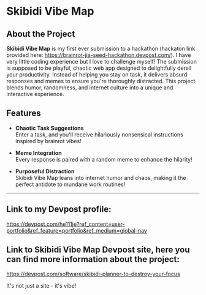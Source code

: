 # Skibidi Vibe Map

## About the Project  
**Skibidi Vibe Map** is my first ever submission to a hackathon (hackaton link provided here: https://brainrot-jia-seed-hackathon.devpost.com/). I have very little coding experience but I love to challenge myself! The submission is supposed to be playful, chaotic web app designed to delightfully derail your productivity. Instead of helping you stay on task, it delivers absurd responses and memes to ensure you're thoroughly distracted. This project blends humor, randomness, and internet culture into a unique and interactive experience.

## Features  
- **Chaotic Task Suggestions**  
  Enter a task, and you'll receive hilariously nonsensical instructions inspired by brainrot vibes!  

- **Meme Integration**  
  Every response is paired with a random meme to enhance the hilarity! 

- **Purposeful Distraction**  
  Skibidi Vibe Map leans into internet humor and chaos, making it the perfect antidote to mundane work routines!

---

## Link to my Devpost profile:
https://devpost.com/he111je?ref_content=user-portfolio&ref_feature=portfolio&ref_medium=global-nav

## Link to **Skibidi Vibe Map** Devpost site, here you can find more information about the project:
https://devpost.com/software/skibidi-planner-to-destroy-your-focus

It's not just a site - it's  vibe!
